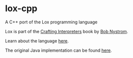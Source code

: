 # lox-cpp
A C++ port of the Lox programming language

Lox is part of the [Crafting Interpreters](http://www.craftinginterpreters.com/) book by [Bob Nystrom](https://github.com/munificent).

Learn about the language [here](http://www.craftinginterpreters.com/the-lox-language.html]).

The original Java implementation can be found [here](https://github.com/munificent/craftinginterpreters).
